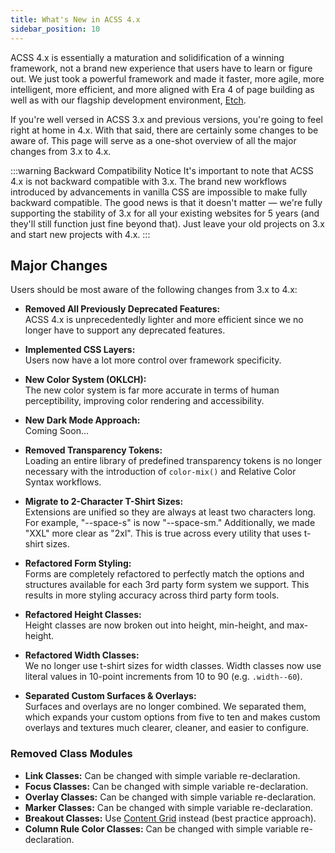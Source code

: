 ```yaml
---
title: What's New in ACSS 4.x
sidebar_position: 10
---
```


ACSS 4.x is essentially a maturation and solidification of a winning framework, not a brand new experience that users have to learn or figure out. We just took a powerful framework and made it faster, more agile, more intelligent, more efficient, and more aligned with Era 4 of page building as well as with our flagship development environment, [Etch](https://etchwp.com).

If you're well versed in ACSS 3.x and previous versions, you're going to feel right at home in 4.x. With that said, there are certainly some changes to be aware of. This page will serve as a one-shot overview of all the major changes from 3.x to 4.x.

:::warning Backward Compatibility Notice
It's important to note that ACSS 4.x is not backward compatible with 3.x. The brand new workflows introduced by advancements in vanilla CSS are impossible to make fully backward compatible. The good news is that it doesn't matter — we're fully supporting the stability of 3.x for all your existing websites for 5 years (and they'll still function just fine beyond that). Just leave your old projects on 3.x and start new projects with 4.x.
:::

## Major Changes

Users should be most aware of the following changes from 3.x to 4.x:

- **Removed All Previously Deprecated Features:**  
  ACSS 4.x is unprecedentedly lighter and more efficient since we no longer have to support any deprecated features.

- **Implemented CSS Layers:**  
  Users now have a lot more control over framework specificity.

- **New Color System (OKLCH):**  
  The new color system is far more accurate in terms of human perceptibility, improving color rendering and accessibility.

- **New Dark Mode Approach:**  
  Coming Soon...

- **Removed Transparency Tokens:**  
  Loading an entire library of predefined transparency tokens is no longer necessary with the introduction of `color-mix()` and Relative Color Syntax workflows. 

- **Migrate to 2-Character T-Shirt Sizes:**  
  Extensions are unified so they are always at least two characters long. For example, "--space-s" is now "--space-sm." Additionally, we made "XXL" more clear as "2xl". This is true across every utility that uses t-shirt sizes.

- **Refactored Form Styling:**  
  Forms are completely refactored to perfectly match the options and structures available for each 3rd party form system we support. This results in more styling accuracy across third party form tools.

- **Refactored Height Classes:**  
  Height classes are now broken out into height, min-height, and max-height.

- **Refactored Width Classes:**  
  We no longer use t-shirt sizes for width classes. Width classes now use literal values in 10-point increments from 10 to 90 (e.g. `.width--60`).

- **Separated Custom Surfaces & Overlays:**  
  Surfaces and overlays are no longer combined. We separated them, which expands your custom options from five to ten and makes custom overlays and textures much clearer, cleaner, and easier to configure.

### Removed Class Modules

- **Link Classes:** Can be changed with simple variable re-declaration.
- **Focus Classes:** Can be changed with simple variable re-declaration.
- **Overlay Classes:** Can be changed with simple variable re-declaration.
- **Marker Classes:** Can be changed with simple variable re-declaration.
- **Breakout Classes:** Use [Content Grid](../grids/content-grid.md) instead (best practice approach).
- **Column Rule Color Classes:** Can be changed with simple variable re-declaration.